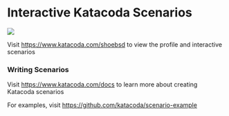 # Interactive Katacoda Scenarios

[![](http://shields.katacoda.com/katacoda/shoebsd/count.svg)](https://www.katacoda.com/shoebsd "Get your profile on Katacoda.com")

Visit https://www.katacoda.com/shoebsd to view the profile and interactive scenarios

### Writing Scenarios
Visit https://www.katacoda.com/docs to learn more about creating Katacoda scenarios

For examples, visit https://github.com/katacoda/scenario-example
